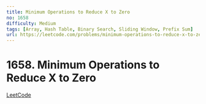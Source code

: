 ```yaml
---
title: Minimum Operations to Reduce X to Zero
no: 1658
difficulty: Medium
tags: [Array, Hash Table, Binary Search, Sliding Window, Prefix Sum]
url: https://leetcode.com/problems/minimum-operations-to-reduce-x-to-zero/
---
```


# 1658. Minimum Operations to Reduce X to Zero

[LeetCode](https://leetcode.com/problems/minimum-operations-to-reduce-x-to-zero/)

